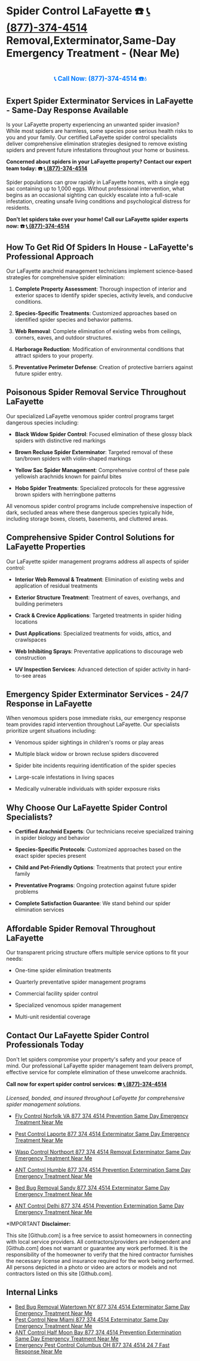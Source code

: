 # Spider Control LaFayette ☎️ [📞 (877)-374-4514](https://pest-control-4514.netlify.app) Removal,Exterminator,Same-Day Emergency Treatment - (Near Me)
# 

<p align="center" style="font-size: 1.2em; font-weight: bold; margin: 20px 0;">
  <a href="https://pest-control-4514.netlify.app" target="_blank" style="color: #007BFF; text-decoration: none;">📞 Call Now: (877)-374-4514 ☎️💧</a>
</p>

## Expert Spider Exterminator Services in LaFayette - Same-Day Response Available

Is your LaFayette property experiencing an unwanted spider invasion? While most spiders are harmless, some species pose serious health risks to you and your family. Our certified LaFayette spider control specialists deliver comprehensive elimination strategies designed to remove existing spiders and prevent future infestations throughout your home or business.

**Concerned about spiders in your LaFayette property? Contact our expert team today: ☎️ [📞 (877)-374-4514](https://pest-control-4514.netlify.app)**

Spider populations can grow rapidly in LaFayette homes, with a single egg sac containing up to 1,000 eggs. Without professional intervention, what begins as an occasional sighting can quickly escalate into a full-scale infestation, creating unsafe living conditions and psychological distress for residents.

**Don't let spiders take over your home! Call our LaFayette spider experts now: ☎️ [📞 (877)-374-4514](https://pest-control-4514.netlify.app)**

## How To Get Rid Of Spiders In House - LaFayette's Professional Approach

Our LaFayette arachnid management technicians implement science-based strategies for comprehensive spider elimination:

1. **Complete Property Assessment**: Thorough inspection of interior and exterior spaces to identify spider species, activity levels, and conducive conditions.

2. **Species-Specific Treatments**: Customized approaches based on identified spider species and behavior patterns.

3. **Web Removal**: Complete elimination of existing webs from ceilings, corners, eaves, and outdoor structures.

4. **Harborage Reduction**: Modification of environmental conditions that attract spiders to your property.

5. **Preventative Perimeter Defense**: Creation of protective barriers against future spider entry.

## Poisonous Spider Removal Service Throughout LaFayette

Our specialized LaFayette venomous spider control programs target dangerous species including:

- **Black Widow Spider Control**: Focused elimination of these glossy black spiders with distinctive red markings

- **Brown Recluse Spider Exterminator**: Targeted removal of these tan/brown spiders with violin-shaped markings

- **Yellow Sac Spider Management**: Comprehensive control of these pale yellowish arachnids known for painful bites

- **Hobo Spider Treatments**: Specialized protocols for these aggressive brown spiders with herringbone patterns

All venomous spider control programs include comprehensive inspection of dark, secluded areas where these dangerous species typically hide, including storage boxes, closets, basements, and cluttered areas.

## Comprehensive Spider Control Solutions for LaFayette Properties

Our LaFayette spider management programs address all aspects of spider control:

- **Interior Web Removal & Treatment**: Elimination of existing webs and application of residual treatments

- **Exterior Structure Treatment**: Treatment of eaves, overhangs, and building perimeters

- **Crack & Crevice Applications**: Targeted treatments in spider hiding locations

- **Dust Applications**: Specialized treatments for voids, attics, and crawlspaces

- **Web Inhibiting Sprays**: Preventative applications to discourage web construction

- **UV Inspection Services**: Advanced detection of spider activity in hard-to-see areas

## Emergency Spider Exterminator Services - 24/7 Response in LaFayette

When venomous spiders pose immediate risks, our emergency response team provides rapid intervention throughout LaFayette. Our specialists prioritize urgent situations including:

- Venomous spider sightings in children's rooms or play areas

- Multiple black widow or brown recluse spiders discovered

- Spider bite incidents requiring identification of the spider species

- Large-scale infestations in living spaces

- Medically vulnerable individuals with spider exposure risks

## Why Choose Our LaFayette Spider Control Specialists?

- **Certified Arachnid Experts**: Our technicians receive specialized training in spider biology and behavior

- **Species-Specific Protocols**: Customized approaches based on the exact spider species present

- **Child and Pet-Friendly Options**: Treatments that protect your entire family

- **Preventative Programs**: Ongoing protection against future spider problems

- **Complete Satisfaction Guarantee**: We stand behind our spider elimination services

## Affordable Spider Removal Throughout LaFayette

Our transparent pricing structure offers multiple service options to fit your needs:

- One-time spider elimination treatments

- Quarterly preventative spider management programs

- Commercial facility spider control

- Specialized venomous spider management

- Multi-unit residential coverage

## Contact Our LaFayette Spider Control Professionals Today

Don't let spiders compromise your property's safety and your peace of mind. Our professional LaFayette spider management team delivers prompt, effective service for complete elimination of these unwelcome arachnids.

**Call now for expert spider control services: ☎️ [📞 (877)-374-4514](https://pest-control-4514.netlify.app)**

*Licensed, bonded, and insured throughout LaFayette for comprehensive spider management solutions.*


- [Fly Control Norfolk VA 877 374 4514 Prevention Same Day Emergency Treatment Near Me](https://github.com/allyoucaneatsushiin/pest-control/blob/main/Fly-Control-Norfolk-VA-877-374-4514-Prevention-Same-Day-Emergency-Treatment-Near-Me.md)
- [Pest Control Laporte 877 374 4514 Exterminator Same Day Emergency Treatment Near Me](https://github.com/allyoucaneatsushiin/pest-control/blob/main/Pest-Control-Laporte-877-374-4514-Exterminator-Same-Day-Emergency-Treatment-Near-Me.md)
- [Wasp Control Northport 877 374 4514 Removal Exterminator Same Day Emergency Treatment Near Me](https://github.com/allyoucaneatsushiin/pest-control/blob/main/Wasp-Control-Northport-877-374-4514-Removal-Exterminator-Same-Day-Emergency-Treatment-Near-Me.md)


- [ANT Control Humble 877 374 4514 Prevention Extermination Same Day Emergency Treatment Near Me](https://github.com/allyoucaneatsushiin/pest-control/blob/main/ANT-Control-Humble-877-374-4514-Prevention-Extermination-Same-Day-Emergency-Treatment-Near-Me.md)
- [Bed Bug Removal Sandy 877 374 4514 Exterminator Same Day Emergency Treatment Near Me](https://github.com/allyoucaneatsushiin/pest-control/blob/main/Bed-Bug-Removal-Sandy-877-374-4514-Exterminator-Same-Day-Emergency-Treatment-Near-Me.md)
- [ANT Control Delhi 877 374 4514 Prevention Extermination Same Day Emergency Treatment Near Me](https://github.com/allyoucaneatsushiin/pest-control/blob/main/ANT-Control-Delhi-877-374-4514-Prevention-Extermination-Same-Day-Emergency-Treatment-Near-Me.md)


*IMPORTANT **Disclaimer:**  

This site [Github.com] is a free service to assist homeowners in connecting with local service providers. All contractors/providers are independent and [Github.com] does not warrant or guarantee any work performed. It is the responsibility of the homeowner to verify that the hired contractor furnishes the necessary license and insurance required for the work being performed. All persons depicted in a photo or video are actors or models and not contractors listed on this site [Github.com].


## Internal Links
- [Bed Bug Removal Watertown NY 877 374 4514 Exterminator Same Day Emergency Treatment Near Me](https://github.com/allyoucaneatsushiin/pest-control/blob/main/Bed-Bug-Removal-Watertown-NY-877-374-4514-Exterminator-Same-Day-Emergency-Treatment-Near-Me.md)
- [Pest Control New Miami 877 374 4514 Exterminator Same Day Emergency Treatment Near Me](https://github.com/allyoucaneatsushiin/pest-control/blob/main/Pest-Control-New-Miami-877-374-4514-Exterminator-Same-Day-Emergency-Treatment-Near-Me.md)
- [ANT Control Half Moon Bay 877 374 4514 Prevention Extermination Same Day Emergency Treatment Near Me](https://github.com/allyoucaneatsushiin/pest-control/blob/main/ANT-Control-Half-Moon-Bay-877-374-4514-Prevention-Extermination-Same-Day-Emergency-Treatment-Near-Me.md)
- [Emergency Pest Control Columbus OH 877 374 4514 24 7 Fast Response Near Me](https://github.com/allyoucaneatsushiin/pest-control/blob/main/Emergency-Pest-Control-Columbus-OH-877-374-4514-24-7-Fast-Response-Near-Me.md)
